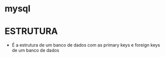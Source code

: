 # mysql 
# ESTRUTURA 
* É a estrutura de um banco de dados com as primary keys e foreign keys de um banco de dados
